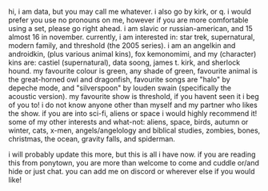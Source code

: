 hi, i am data, but you may call me whatever. i also go by kirk, or q. i would prefer you use no pronouns on me, however if you are more comfortable using a set, please go right ahead. i am slavic or russian-american, and 15 almost 16 in november. currently, i am interested in: star trek, supernatural, modern family, and threshold (the 2005 series). i am an angelkin and androidkin, (plus various animal kins), fox kemonomimi, and my (character) kins are: castiel (supernatural), data soong, james t. kirk, and sherlock hound. my favourite colour is green, any shade of green, favourite animal is the great-horned owl and dragonfish, favourite songs are "halo" by depeche mode, and "silverspoon" by louden swain (specifically the acoustic version). my favourite show is threshold, if you havent seen it i beg of you to! i do not know anyone other than myself and my partner who likes the show. if you are into sci-fi, aliens or space i would highly recommend it! some of my other interests and what-not: aliens, space, birds, autumn or winter, cats, x-men, angels/angelology and biblical studies, zombies, bones, christmas, the ocean, gravity falls, and spiderman.

i will probably update this more, but this is all i have now. if you are reading this from ponytown, you are more than welcome to come and cuddle or/and hide or just chat. you can add me on discord or wherever else if you would like!
